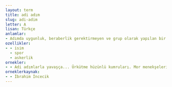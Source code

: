 ```yaml
---
layout: term
title: adi adım
slug: adi-adim
letter: A
lisan: Türkçe
anlamlar:
- Adımda uygunluk, beraberlik gerektirmeyen ve grup olarak yapılan bir yürüyüş türü
ozellikler:
- - isim
  - spor
  - askerlik
ornekler:
- - Adi adımlarla yavaşça... Ürkütme hüzünlü kumruları. Mor menekşeleri soldurma sakın.
orneklerkaynak:
- - İbrahim İncecik
---
```

